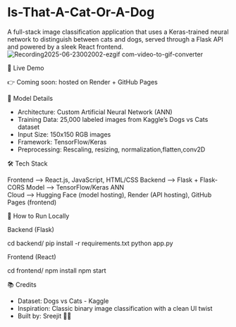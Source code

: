 # Is-That-A-Cat-Or-A-Dog
A full-stack image classification application that uses a Keras-trained neural network to distinguish between cats and dogs, served through a Flask API and powered by a sleek React frontend.
![Recording2025-06-23002002-ezgif com-video-to-gif-converter](https://github.com/user-attachments/assets/2e7f1aec-4b63-4c91-b169-c8350bc74129)

🚀 Live Demo

👉 Coming soon: hosted on Render + GitHub Pages

🧠 Model Details
- Architecture: Custom Artificial Neural Network (ANN)
- Training Data: 25,000 labeled images from Kaggle’s Dogs vs Cats dataset
- Input Size: 150x150 RGB images
- Framework: TensorFlow/Keras
- Preprocessing: Rescaling, resizing, normalization,flatten,conv2D

🛠️ Tech Stack

 Frontend --> React.js, JavaScript, HTML/CSS 
 Backend --> Flask + Flask-CORS 
 Model --> TensorFlow/Keras ANN  
 Cloud --> Hugging Face (model hosting), Render (API hosting), GitHub Pages (frontend)  

🧪 How to Run Locally

Backend (Flask)

cd backend/
pip install -r requirements.txt
python app.py

Frontend (React)

cd frontend/
npm install
npm start

📚 Credits
- Dataset: Dogs vs Cats - Kaggle
- Inspiration: Classic binary image classification with a clean UI twist
- Built by: Sreejit 👨‍💻




